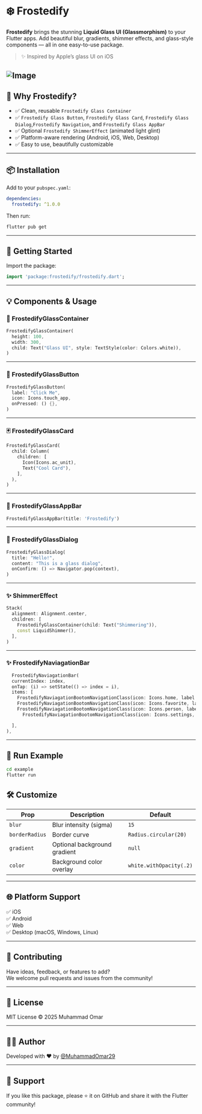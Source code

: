 # ❄️ Frostedify

**Frostedify** brings the stunning **Liquid Glass UI (Glassmorphism)** to your Flutter apps. Add beautiful blur, gradients, shimmer effects, and glass-style components — all in one easy-to-use package.

> ✨ Inspired by Apple’s glass UI on iOS

![Image](https://github.com/user-attachments/assets/2bec4994-c692-44c6-a5ee-f7dafba199cb)
---

## 🎯 Why Frostedify?

- ✅ Clean, reusable `Frostedify Glass Container`
- ✅ `Frostedify Glass Button`, `Frostedify Glass Card`, `Frostedify Glass Dialog`,`Frostedify Navigation`,  and `Frostedify Glass AppBar`
- ✅ Optional `Frostedify ShimmerEffect` (animated light glint)
- ✅ Platform-aware rendering (Android, iOS, Web, Desktop)
- ✅ Easy to use, beautifully customizable

---

## 📦 Installation

Add to your `pubspec.yaml`:

```yaml
dependencies:
  frostedify: ^1.0.0
```


Then run:

```bash
flutter pub get
```

---

## 🚀 Getting Started

Import the package:

```dart
import 'package:frostedify/frostedify.dart';
```

---

## 💡 Components & Usage

### 🧊 FrostedifyGlassContainer

```dart
FrostedifyGlassContainer(
  height: 100,
  width: 300,
  child: Text("Glass UI", style: TextStyle(color: Colors.white)),
)
```

---

### 🔘 FrostedifyGlassButton

```dart
FrostedifyGlassButton(
  label: "Click Me",
  icon: Icons.touch_app,
  onPressed: () {},
)
```

---

### 🃏 FrostedifyGlassCard

```dart
FrostedifyGlassCard(
  child: Column(
    children: [
      Icon(Icons.ac_unit),
      Text("Cool Card"),
    ],
  ),
)
```

---

### 🔲 FrostedifyGlassAppBar

```dart
FrostedifyGlassAppBar(title: 'Frostedify')
```

---

### 🧊 FrostedifyGlassDialog

```dart
FrostedifyGlassDialog(
  title: "Hello!",
  content: "This is a glass dialog",
  onConfirm: () => Navigator.pop(context),
)
```

---

### ✨ ShimmerEffect

```dart
Stack(
  alignment: Alignment.center,
  children: [
    FrostedifyGlassContainer(child: Text("Shimmering")),
    const LiquidShimmer(),
  ],
)
```

---



### ✨ FrostedifyNaviagationBar

```dart
  FrostedifyNaviagationBar(
  currentIndex: index,
  onTap: (i) => setState(() => index = i),
  items: [
    FrostedifyNaviagationBootomNavigationClass(icon: Icons.home, label: 'Home'),
    FrostedifyNaviagationBootomNavigationClass(icon: Icons.favorite, label: 'Likes'),
    FrostedifyNaviagationBootomNavigationClass(icon: Icons.person, label: 'Profile'),
      FrostedifyNaviagationBootomNavigationClass(icon: Icons.settings, label: 'Setting'),

  ],
),
```

---

## 🧪 Run Example

```bash
cd example
flutter run
```


## 🛠️ Customize

| Prop           | Description                        | Default                  |
|----------------|------------------------------------|--------------------------|
| `blur`         | Blur intensity (sigma)             | `15`                     |
| `borderRadius` | Border curve                       | `Radius.circular(20)`    |
| `gradient`     | Optional background gradient       | `null`                   |
| `color`        | Background color overlay           | `white.withOpacity(.2)`  |

---


## 🌐 Platform Support

✅ iOS  
✅ Android  
✅ Web  
✅ Desktop (macOS, Windows, Linux)

---

## 💬 Contributing

Have ideas, feedback, or features to add?  
We welcome pull requests and issues from the community!

---

## 📜 License

MIT License © 2025 Muhammad Omar

---

## 👨‍💻 Author

Developed with ❤️ by [@MuhammadOmar29](https://github.com/umarKhan1/)

---

## 🙌 Support

If you like this package, please ⭐ it on GitHub and share it with the Flutter community!
